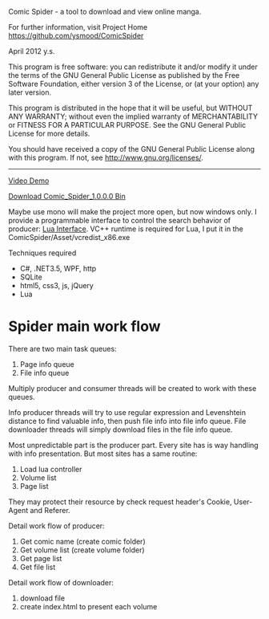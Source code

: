 Comic Spider - a tool to download and view online manga.

For further information, visit Project Home https://github.com/ysmood/ComicSpider

April 2012 y.s.

This program is free software: you can redistribute it and/or modify 
it under the terms of the GNU General Public License as published by 
the Free Software Foundation, either version 3 of the License, or 
(at your option) any later version. 

This program is distributed in the hope that it will be useful, 
but WITHOUT ANY WARRANTY; without even the implied warranty of 
MERCHANTABILITY or FITNESS FOR A PARTICULAR PURPOSE. See the 
GNU General Public License for more details. 

You should have received a copy of the GNU General Public License 
along with this program. If not, see http://www.gnu.org/licenses/.

**************************************************************************************************************

[Video Demo](http://player.youku.com/player.php/sid/XMzgwNzk1NjIw/v.swf)

[Download Comic_Spider_1.0.0.0 Bin](https://github.com/downloads/ysmood/ComicSpider/Comic_Spider_1.0.0.0.zip)

Maybe use mono will make the project more open, but now windows only.
I provide a programmable interface to control the search behavior of producer: [Lua Interface](http://luaforge.net/projects/luainterface/).
VC++ runtime is required for Lua, I put it in the ComicSpider/Asset/vcredist_x86.exe

Techniques required

* C#, .NET3.5, WPF, http
* SQLite
* html5, css3, js, jQuery
* Lua

# Spider main work flow
There are two main task queues:

1. Page info queue
2. File info queue

Multiply producer and consumer threads will be created to work with these queues.

Info producer threads will try to use regular expression and Levenshtein distance to find valuable info,
then push file info into file info queue.
File downloader threads will simply download files in the file info queue.

Most unpredictable part is the producer part. Every site has is way handling with info presentation.
But most sites has a same routine:

1. Load lua controller
2. Volume list
3. Page list

They may protect their resource by check request header's Cookie, User-Agent and Referer.


Detail work flow of producer:

1. Get comic name (create comic folder)
2. Get volume list (create volume folder)
3. Get page list
4. Get file list

Detail work flow of downloader:

1. download file
2. create index.html to present each volume